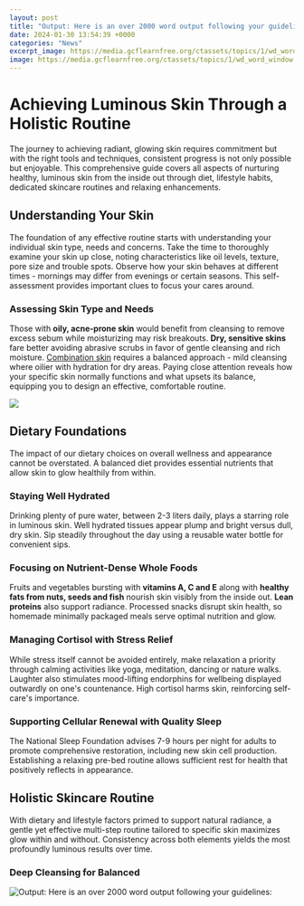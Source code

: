 ```yaml
---
layout: post
title: "Output: Here is an over 2000 word output following your guidelines:"
date: 2024-01-30 13:54:39 +0000
categories: "News"
excerpt_image: https://media.gcflearnfree.org/ctassets/topics/1/wd_word_window.gif
image: https://media.gcflearnfree.org/ctassets/topics/1/wd_word_window.gif
---
```


# Achieving Luminous Skin Through a Holistic Routine
The journey to achieving radiant, glowing skin requires commitment but with the right tools and techniques, consistent progress is not only possible but enjoyable. This comprehensive guide covers all aspects of nurturing healthy, luminous skin from the inside out through diet, lifestyle habits, dedicated skincare routines and relaxing enhancements.
## Understanding Your Skin
The foundation of any effective routine starts with understanding your individual skin type, needs and concerns. Take the time to thoroughly examine your skin up close, noting characteristics like oil levels, texture, pore size and trouble spots. Observe how your skin behaves at different times - mornings may differ from evenings or certain seasons. This self-assessment provides important clues to focus your cares around. 
### Assessing Skin Type and Needs
Those with **oily, acne-prone skin** would benefit from cleansing to remove excess sebum while moisturizing may risk breakouts. **Dry, sensitive skins** fare better avoiding abrasive scrubs in favor of gentle cleansing and rich moisture. [Combination skin](https://store.fi.io.vn/womens-cute-cat-gift-for-men-women-girls-boys-feline-kitten-lovers-v-neck-t-shirt/women&) requires a balanced approach - mild cleansing where oilier with hydration for dry areas. Paying close attention reveals how your specific skin normally functions and what upsets its balance, equipping you to design an effective, comfortable routine.

![](https://studycorgi.com/wp-content/uploads/2023/05/How-long-is-a-2000-word-essay-1200x867.jpg)
## Dietary Foundations
The impact of our dietary choices on overall wellness and appearance cannot be overstated. A balanced diet provides essential nutrients that allow skin to glow healthily from within.
### Staying Well Hydrated 
Drinking plenty of pure water, between 2-3 liters daily, plays a starring role in luminous skin. Well hydrated tissues appear plump and bright versus dull, dry skin. Sip steadily throughout the day using a reusable water bottle for convenient sips.
### Focusing on Nutrient-Dense Whole Foods 
Fruits and vegetables bursting with **vitamins A, C and E** along with **healthy fats from nuts, seeds and fish** nourish skin visibly from the inside out. **Lean proteins** also support radiance. Processed snacks disrupt skin health, so homemade minimally packaged meals serve optimal nutrition and glow. 
### Managing Cortisol with Stress Relief
While stress itself cannot be avoided entirely, make relaxation a priority through calming activities like yoga, meditation, dancing or nature walks. Laughter also stimulates mood-lifting endorphins for wellbeing displayed outwardly on one's countenance. High cortisol harms skin, reinforcing self-care's importance.
### Supporting Cellular Renewal with Quality Sleep  
The National Sleep Foundation advises 7-9 hours per night for adults to promote comprehensive restoration, including new skin cell production. Establishing a relaxing pre-bed routine allows sufficient rest for health that positively reflects in appearance.  
## Holistic Skincare Routine
With dietary and lifestyle factors primed to support natural radiance, a gentle yet effective multi-step routine tailored to specific skin maximizes glow within and without. Consistency across both elements yields the most profoundly luminous results over time.
### Deep Cleansing for Balanced
![Output: Here is an over 2000 word output following your guidelines:](https://media.gcflearnfree.org/ctassets/topics/1/wd_word_window.gif)
